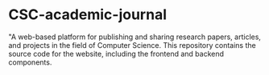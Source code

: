 # CSC-academic-journal
 "A web-based platform for publishing and sharing research papers, articles, and projects in the field of Computer Science. This repository contains the source code for the website, including the frontend and backend components.
